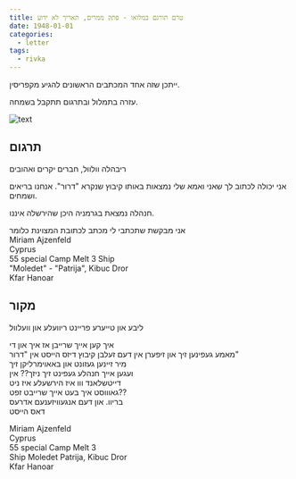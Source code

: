 ```yaml
---
title: טרם תורגם במלואו - פתק ממרים, תאריך לא ידוע
date: 1948-01-01
categories:
  - letter
tags:
  - rivka
---
```


ייתכן שזה אחד המכתבים הראשונים להגיע מקפריסין.

עזרה בתמלול ובתרגום תתקבל בשמחה.

![text](/pupko-papers/assets/images/1948-01-01-miriam-small-note.jpg)


## תרגום
ריבהלה וולוול, חברים יקרים ואהובים

אני יכולה לכתוב לך שאני ואמא שלי נמצאות באותו קיבוץ שנקרא "דרור".
אנחנו בריאים ושמחים.

חנהלה נמצאת בגרמניה היכן שהירשלה איננו.

אני מבקשת שתכתבי לי מכתב לכתובת המצוינת כלומר  
Miriam Ajzenfeld  
Cyprus  
55 special Camp Melt 3 Ship  
"Moledet" - "Patrija", Kibuc Dror  
Kfar Hanoar  

## מקור

ליבע און טייערע פריינט ריוועלע און וועלוול  
  
איך קען אייך שרייבן אז איך און די  
מאמע געפינען זיך און זיפערן אין דעם זעלבן קיבוץ דיזס הייסט אין "דרור"  
מיר זיינען געזונט און באאוימרליקן זיך  
ועגען אייך חנהלע געפינט זיך ניזך?? אין  
דייטשלאנד ווו איז הירשעלע איז ניט  
גאוווסט איך בעט אייך שרייבט זפט??  
בריוו. און דעם אנגעוויזענעם אדרעס  
דאס הייסט  
  
Miriam Ajzenfeld  
Cyprus  
55 special Camp Melt 3  
Ship Moledet Patrija, Kibuc Dror  
Kfar Hanoar  
